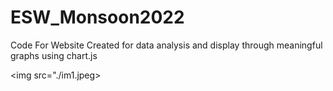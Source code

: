 # ESW_Monsoon2022

Code For Website Created for data analysis and display through meaningful graphs using chart.js

<img src="./im1.jpeg></img>
